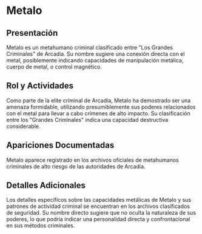 # Metalo

## Presentación
Metalo es un metahumano criminal clasificado entre "Los Grandes Criminales" de Arcadia. Su nombre sugiere una conexión directa con el metal, posiblemente indicando capacidades de manipulación metálica, cuerpo de metal, o control magnético.

## Rol y Actividades
Como parte de la elite criminal de Arcadia, Metalo ha demostrado ser una amenaza formidable, utilizando presumiblemente sus poderes relacionados con el metal para llevar a cabo crímenes de alto impacto. Su clasificación entre los "Grandes Criminales" indica una capacidad destructiva considerable.

## Apariciones Documentadas
Metalo aparece registrado en los archivos oficiales de metahumanos criminales de alto riesgo de las autoridades de Arcadia.

## Detalles Adicionales
Los detalles específicos sobre las capacidades metálicas de Metalo y sus patrones de actividad criminal se encuentran en los archivos clasificados de seguridad. Su nombre directo sugiere que no oculta la naturaleza de sus poderes, lo que podría indicar una personalidad directa y confrontacional en sus métodos criminales.